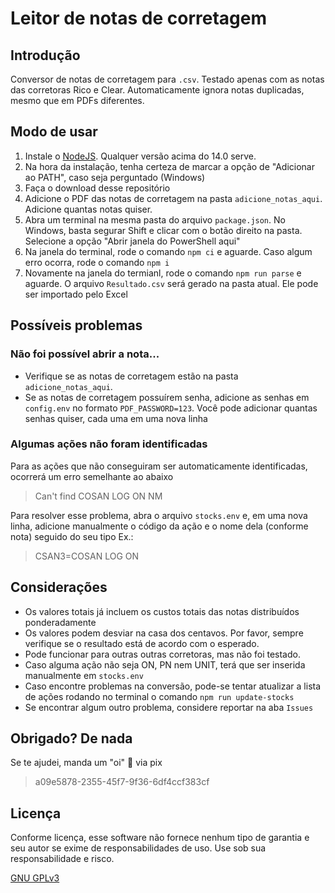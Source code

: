 # Leitor de notas de corretagem

## Introdução
Conversor de notas de corretagem para `.csv`. Testado apenas com as notas das corretoras Rico e Clear. Automaticamente ignora notas duplicadas, mesmo que em PDFs diferentes.

## Modo de usar
1. Instale o [NodeJS](https://nodejs.org/en/). Qualquer versão acima do 14.0 serve.
2. Na hora da instalação, tenha certeza de marcar a opção de "Adicionar ao PATH", caso seja perguntado (Windows)
3. Faça o download desse repositório
4. Adicione o PDF das notas de corretagem na pasta `adicione_notas_aqui`. Adicione quantas notas quiser.
5. Abra um terminal na mesma pasta do arquivo `package.json`. No Windows, basta segurar Shift e clicar com o botão direito na pasta. Selecione a opção "Abrir janela do PowerShell aqui"
6. Na janela do terminal, rode o comando `npm ci` e aguarde. Caso algum erro ocorra, rode o comando `npm i`
7. Novamente na janela do termianl, rode o comando `npm run parse` e aguarde. O arquivo `Resultado.csv` será gerado na pasta atual. Ele pode ser importado pelo Excel

## Possíveis problemas
### Não foi possível abrir a nota...
* Verifique se as notas de corretagem estão na pasta `adicione_notas_aqui`.
* Se as notas de corretagem possuírem senha, adicione as senhas em `config.env` no formato `PDF_PASSWORD=123`. Você pode adicionar quantas senhas quiser, cada uma em uma nova linha

### Algumas ações não foram identificadas
Para as ações que não conseguiram ser automaticamente identificadas, ocorrerá um erro semelhante ao abaixo
> Can't find COSAN LOG ON NM

Para resolver esse problema, abra o arquivo `stocks.env` e, em uma nova linha, adicione manualmente o código da ação e o nome dela (conforme nota) seguido do seu tipo
Ex.:
> CSAN3=COSAN LOG ON

## Considerações
* Os valores totais já incluem os custos totais das notas distribuídos ponderadamente
* Os valores podem desviar na casa dos centavos. Por favor, sempre verifique se o resultado está de acordo com o esperado.
* Pode funcionar para outras outras corretoras, mas não foi testado.
* Caso alguma ação não seja ON, PN nem UNIT, terá que ser inserida manualmente em `stocks.env`
* Caso encontre problemas na conversão, pode-se tentar atualizar a lista de ações rodando no terminal o comando `npm run update-stocks`
* Se encontrar algum outro problema, considere reportar na aba `Issues`

## Obrigado? De nada
Se te ajudei, manda um "oi" 👋 via pix
> a09e5878-2355-45f7-9f36-6df4ccf383cf

## Licença

Conforme licença, esse software não fornece nenhum tipo de garantia e seu autor se exime de responsabilidades de uso. Use sob sua responsabilidade e risco.

[GNU GPLv3](https://choosealicense.com/licenses/gpl-3.0/)
